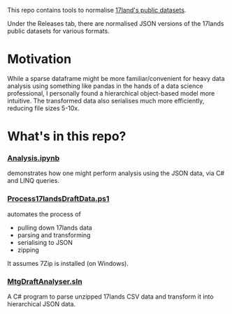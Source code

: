 This repo contains tools to normalise [17land's public datasets](https://www.17lands.com/public_datasets).

Under the Releases tab, there are normalised JSON versions of the 17lands public datasets for various formats.

# Motivation

While a sparse dataframe might be more familiar/convenient for heavy data analysis using something like pandas in the hands of a data science professional, I personally found a hierarchical object-based model more intuitive. The transformed data also serialises much more efficiently, reducing file sizes 5-10x.

# What's in this repo?

### [Analysis.ipynb](/MtgDraftAnalyser/Analysis.ipynb) 
demonstrates how one might perform analysis using the JSON data, via C# and LINQ queries.

### [Process17landsDraftData.ps1](Process17landsDraftData.ps1) 
automates the process of
- pulling down 17lands data
- parsing and transforming
- serialising to JSON
- zipping

It assumes 7Zip is installed (on Windows).

### [MtgDraftAnalyser.sln](MtgDraftAnalyser.sln)

A C# program to parse unzipped 17lands CSV data and transform it into hierarchical JSON data.